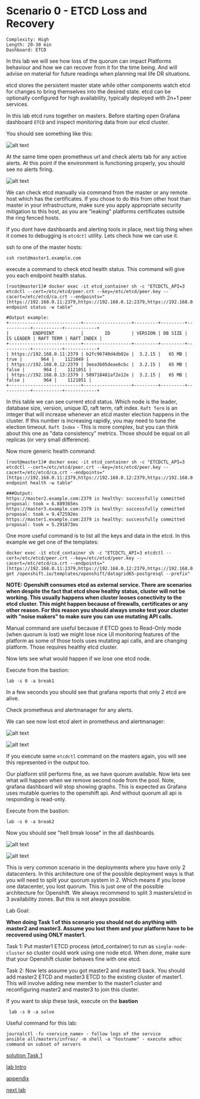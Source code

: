 # Scenario 0 - ETCD Loss and Recovery

```
Complexity: High
Length: 20-30 min
Dashboard: ETCD
```

In this lab we will see how loss of the quorum can impact Platforms behaviour and how we can recover from it for the time being. And will advise on material for future readings when planning real life DR situations.

etcd stores the persistent master state while other components watch etcd for changes to bring themselves into the desired state. etcd can be optionally configured for high availability, typically deployed with 2n+1 peer services.

In this lab etcd runs together on masters. Before starting open Grafana dashboard `ETCD` and inspect monitoring data from our etcd cluster.

You should see something like this:

![alt text](img/img1-etcd-dasboard.png)

At the same time open prometheus url and check alerts tab for any active alerts. At this point if the environment is functioning properly, you should see no alerts firing.

![alt text](img/img2-no-alerts.png)

We can check etcd manually via command from the master or any remote host which has the certificates. If you chose to do this from other host than master in your infrastructure, make sure you apply appropriate security mitigation to this host, as you are "leaking" platforms certificates outside the ring fenced hosts.

If you dont have dashboards and alerting tools in place, next big thing when it comes to debugging is `etcdctl` utility. Lets check how we can use it.

ssh to one of the master hosts:
```
ssh root@master1.example.com
```

execute a command to check etcd health status. This command will give you each endpoint health status. 
```
[root@master1]# docker exec -it etcd_container sh -c "ETCDCTL_API=3 etcdctl --cert=/etc/etcd/peer.crt --key=/etc/etcd/peer.key --cacert=/etc/etcd/ca.crt --endpoints="[https://192.168.0.11:2379,https://192.168.0.12:2379,https://192.168.0.13:2379]" endpoint status -w table"

#Output example:
+---------------------------+------------------+---------+---------+-----------+-----------+------------+
|         ENDPOINT          |        ID        | VERSION | DB SIZE | IS LEADER | RAFT TERM | RAFT INDEX |
+---------------------------+------------------+---------+---------+-----------+-----------+------------+
| https://192.168.0.11:2379 | b2fc96740d4db02e |  3.2.15 |   65 MB |      true |       964 |    1121049 |
| https://192.168.0.12:2379 | 3eea3b05deae6cbc |  3.2.15 |   65 MB |     false |       964 |    1121051 |
| https://192.168.0.13:2379 | 509718481af2e12e |  3.2.15 |   65 MB |     false |       964 |    1121051 |
+---------------------------+------------------+---------+---------+-----------+-----------+------------+
```

In this table we can see current etcd status. Which node is the leader, database size, version, unique ID, raft term, raft index. 
`Raft Term` is an integer that will increase whenever an etcd master election happens in the cluster. If this number is increasing rapidly, you may need to tune the election timeout. 
`Raft Index` - This is more complex, but you can think about this one as "data consistency" metrics. Those should be equal on all replicas (or very small difference).


Now more generic health command:

```
[root@master1]# docker exec -it etcd_container sh -c "ETCDCTL_API=3 etcdctl --cert=/etc/etcd/peer.crt --key=/etc/etcd/peer.key --cacert=/etc/etcd/ca.crt --endpoints="[https://192.168.0.11:2379,https://192.168.0.12:2379,https://192.168.0.13:2379]"  endpoint health -w table"

###Output:
https://master2.example.com:2379 is healthy: successfully committed proposal: took = 6.889365ms
https://master3.example.com:2379 is healthy: successfully committed proposal: took = 9.472592ms
https://master1.example.com:2379 is healthy: successfully committed proposal: took = 5.291873ms
```

One more useful command is to list all the keys and data in the etcd. In this example we get one of the templates:
```
docker exec -it etcd_container sh -c "ETCDCTL_API=3 etcdctl --cert=/etc/etcd/peer.crt --key=/etc/etcd/peer.key --cacert=/etc/etcd/ca.crt --endpoints="[https://192.168.0.11:2379,https://192.168.0.12:2379,https://192.168.0.13:2379]"  get /openshift.io/templates/openshift/datagrid65-postgresql --prefix"
```


<b>NOTE: Openshift consumes etcd as external service. There are scenarios when despite the fact that etcd show healthy status, cluster will not be working. This usually happens when cluster looses conectivity to the etcd cluster. This might happen because of firewalls, certificates or any other reason. For this reason you should always smoke test your cluster with "noise makers" to make sure you can use mutating API calls.</b>


Manual command are useful because if ETCD goes to Read-Only mode (when quorum is lost) we might lose nice UI monitoring features of the platform as some of those tools uses mutating api calls, and are changing platform. Those requires healthy etcd cluster.

Now lets see what would happen if we lose one etcd node. 

Execute from the bastion:

```
lab -s 0 -a break1
```

In a few seconds you should see that grafana reports that only 2 etcd are alive.

Check prometheus and alertmanager for any alerts.

We can see now lost etcd alert in prometheus and alertmanager:

![alt text](img/img3-lost-etcd-alert.png)

![alt text](img/img4-lost-etcd-alertmanager.png)

If you execute same `etcdctl` command on the masters again, you will see this represented in the output too.

Our platform still performs fine, as we have quorum available. Now lets see what will happen when we remove second node from the pool. Note, grafana dashboard will stop showing graphs. This is expected as Grafana uses mutable queries to the openshift api. And without quorum all api is responding is read-only.

Execute from the bastion:

```
lab -s 0 -a break2
```

Now you should see "hell break loose" in the all dashboards.

![alt text](img/img5-granafa-single-survivor.png)

![alt text](img/img6-hell-got-loose.png)

This is very common scenario in the deployments where you have only 2 datacenters. In this architecture one of the possible deployment ways is that you will need to split your quorum system in 2. Which means if you loose one datacenter, you lost quorum. This is just one of the possible architecture for Openshift. We always recommend to split 3 masters/etcd in 3 availability zones. But this is not always possible.

Lab Goal:

<b>When doing Task 1 of this scenario you should not do anything with master2 and master3. Assume you lost them and your platform have to be recovered using ONLY master1.</b>

Task 1: Put master1 ETCD process (etcd_container) to run as `single-node-cluster` so cluster could work using one node etcd. When done, make sure that your Openshift cluster behaves fine with one etcd.

Task 2: Now lets assume you got master2 and master3 back. You should add master2 ETCD and master3 ETCD to the existing cluster of master1.
This will involve adding new member to the master1 cluster and reconfiguring master2 and master3 to join this cluster.

If you want to skip these task, execute on the <b>bastion</b>
```
 lab -s 0 -a solve
```

Useful command for this lab:

```
journalctl -fu <service_name> - follow logs of the service
ansible all/masters/infras/ -m shell -a "hostname" - execute adhoc command on subset of servers
```

[solution Task 1](solution_part1.md)

[lab Intro](../README.md)

[appendix](appendix.md)

[next lab](../scenario1/part1.md)